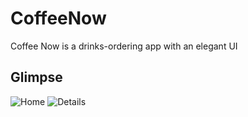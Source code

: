 # CoffeeNow

Coffee Now is a drinks-ordering app with an elegant UI

## Glimpse
![Home](https://github.com/user-attachments/assets/0956638f-f6cd-4fdd-a924-1da9079b2580)
![Details](https://github.com/user-attachments/assets/4914cd3a-2dc8-49eb-b5ad-cd2cf4fe5dda)
